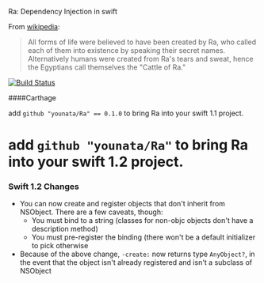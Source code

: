 Ra: Dependency Injection in swift

From [wikipedia](http://en.wikipedia.org/wiki/Ra): 

>All forms of life were believed to have been created by Ra, who called each of them into existence by speaking their secret names. Alternatively humans were created from Ra's tears and sweat, hence the Egyptians call themselves the "Cattle of Ra."

[![Build Status](https://api.travis-ci.org/younata/Ra.svg)](https://travis-ci.org/younata/Ra)

####Carthage

add `github "younata/Ra" == 0.1.0` to bring Ra into your swift 1.1 project.

add `github "younata/Ra"` to bring Ra into your swift 1.2 project.
=======
### Swift 1.2 Changes

- You can now create and register objects that don't inherit from NSObject. There are a few caveats, though:
  - You must bind to a string (classes for non-objc objects don't have a description method)
  - You must pre-register the binding (there won't be a default initializer to pick otherwise
- Because of the above change, `-create:` now returns type `AnyObject?`, in the event that the object isn't already registered and isn't a subclass of NSObject
